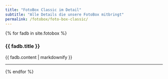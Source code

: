 ```yaml
---
title: "FotoBox Classic im Detail"
subtitle: "Alle Details die unsere FotoBox mitbringt"
permalink: /fotobox/foto-box-classic/
---
```


{% for fadb in site.fotobox %}
<h3>{{ fadb.title }}</h3>
<i class="fa fa-4x {{ fadb.icon }} wow bounceIn text-primary pull-left" data-wow-delay=".4s"></i>
{{ fadb.content | markdownify }}
<hr>
{% endfor %}

